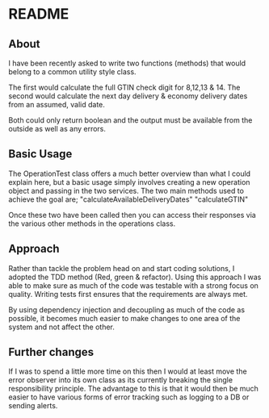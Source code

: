 README
======

About
-----------------
I have been recently asked to write two functions (methods) that would belong
to a common utility style class.

The first would calculate the full GTIN check digit for 8,12,13 & 14. The
second would calculate the next day delivery & economy delivery dates from
an assumed, valid date.

Both could only return boolean and the output must be available from the outside
as well as any errors.


Basic Usage
-----------------
The OperationTest class offers a much better overview than what I could explain here,
but a basic usage simply involves creating a new operation object and passing
in the two services. The two main methods used to achieve the goal are;
"calculateAvailableDeliveryDates"
"calculateGTIN"

Once these two have been called then you can access their responses via the various
other methods in the operations class.


Approach
-----------------
Rather than tackle the problem head on and start coding solutions, I adopted
the TDD method (Red, green & refactor). Using this approach I was able to make
sure as much of the code was testable with a strong focus on quality. Writing tests
first ensures that the requirements are always met.

By using dependency injection and decoupling as much of the code as possible, 
it becomes much easier to make changes to one area of the system and not affect 
the other.


Further changes
-----------------
If I was to spend a little more time on this then I would at least move the error
observer into its own class as its currently breaking the single responsibility 
principle. The advantage to this is that it would then be much easier to
have various forms of error tracking such as logging to a DB or sending alerts.
